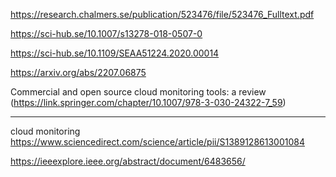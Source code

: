 https://research.chalmers.se/publication/523476/file/523476_Fulltext.pdf

https://sci-hub.se/10.1007/s13278-018-0507-0

https://sci-hub.se/10.1109/SEAA51224.2020.00014

https://arxiv.org/abs/2207.06875

Commercial and open source cloud monitoring tools: a review (https://link.springer.com/chapter/10.1007/978-3-030-24322-7_59)

---
cloud monitoring
https://www.sciencedirect.com/science/article/pii/S1389128613001084

https://ieeexplore.ieee.org/abstract/document/6483656/
